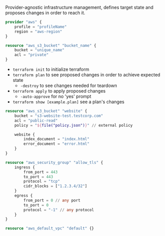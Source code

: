 Provider-agnostic infrastructure management, defines target state and proposes changes in order to reach it.

```terraform
provider "aws" {
	profile = "profileName"
	region = "aws-region"
}

resource "aws_s3_bucket" "bucket_name" {
	bucket = "unique_name"
	acl = "private"
}
```

- `terraform init` to initialize terraform
- `terraform plan` to see proposed changes in order to achieve expected state
	- `-destroy` to see changes needed for teardown
- `terraform apply` to apply proposed changes
	- `-auto-approve` for no 'yes' prompt
- `terraform show [example.plan]` see a plan's changes

```terraform
resource "aws_s3_bucket" "website" {
	bucket = "s3-website-test.testcorp.com"
	acl = "public-read"
	policy = "${file("policy.json")}" // external policy

	website {
		index_document = "index.html"
		error_document = "error.html"
	}
}

resource "aws_security_group" "allow_tls" {
	ingress {
		from_port = 443
		to_port = 443
		protocol = "tcp"
		cidr_blocks = ["1.2.3.4/32"]
	}
	egress {
		from_port = 0 // any port
		to_port = 0 
		protocol = "-1" // any protocol
	}
}

resource "aws_default_vpc" "default" {}
```
